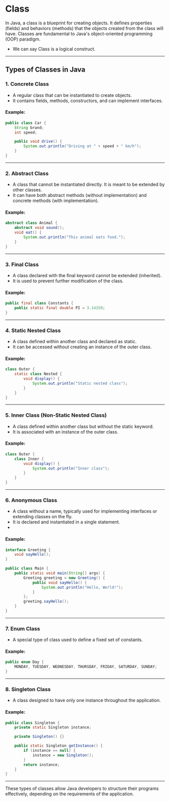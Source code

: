 # Class
In Java, a class is a blueprint for creating objects. It defines properties (fields) and behaviors (methods) that the objects created from the class will have. Classes are fundamental to Java's object-oriented programming (OOP) paradigm.
- We can say Class is a logical construct.

---
## Types of Classes in Java

### 1. Concrete Class
- A regular class that can be instantiated to create objects.
- It contains fields, methods, constructors, and can implement interfaces.

#### Example:
```java
public class Car {
    String brand;
    int speed;

    public void drive() {
        System.out.println("Driving at " + speed + " km/h");
    }
}
```
---

### 2. Abstract Class
- A class that cannot be instantiated directly. It is meant to be extended by other classes.
- It can have both abstract methods (without implementation) and concrete methods (with implementation).

#### Example:
```java
abstract class Animal {
    abstract void sound();
    void eat() {
        System.out.println("This animal eats food.");
    }
}
```
---

### 3. Final Class
- A class declared with the final keyword cannot be extended (inherited).
- It is used to prevent further modification of the class.

#### Example:
```java
public final class Constants {
    public static final double PI = 3.14159;
}
```
---

### 4. Static Nested Class
- A class defined within another class and declared as static.
- It can be accessed without creating an instance of the outer class.

#### Example:
```java
class Outer {
    static class Nested {
        void display() {
            System.out.println("Static nested class");
        }
    }
}
```
---

### 5. Inner Class (Non-Static Nested Class)
- A class defined within another class but without the static keyword.
- It is associated with an instance of the outer class.
  
#### Example:
```java
class Outer {
    class Inner {
        void display() {
            System.out.println("Inner class");
        }
    }
}
```
---

### 6. Anonymous Class
- A class without a name, typically used for implementing interfaces or extending classes on the fly.
- It is declared and instantiated in a single statement.
- 
#### Example:
```java
interface Greeting {
    void sayHello();
}

public class Main {
    public static void main(String[] args) {
        Greeting greeting = new Greeting() {
            public void sayHello() {
                System.out.println("Hello, World!");
            }
        };
        greeting.sayHello();
    }
}
```
---

### 7. Enum Class
- A special type of class used to define a fixed set of constants.
#### Example:
```java
public enum Day {
    MONDAY, TUESDAY, WEDNESDAY, THURSDAY, FRIDAY, SATURDAY, SUNDAY;
}
```
---
### 8. Singleton Class
- A class designed to have only one instance throughout the application.
#### Example:
```java
public class Singleton {
    private static Singleton instance;

    private Singleton() {}

    public static Singleton getInstance() {
        if (instance == null) {
            instance = new Singleton();
        }
        return instance;
    }
}
```
---

These types of classes allow Java developers to structure their programs effectively, depending on the requirements of the application.
